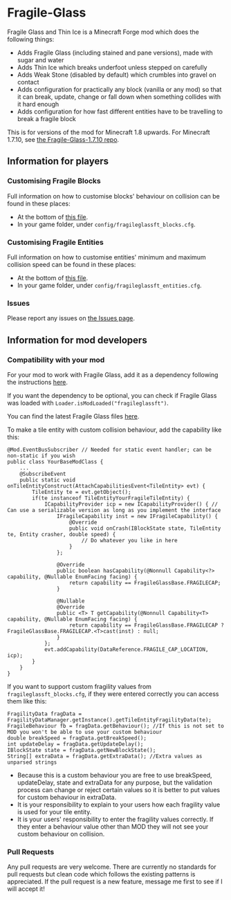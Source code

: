 # Fragile-Glass
Fragile Glass and Thin Ice is a Minecraft Forge mod which does the following things:
* Adds Fragile Glass (including stained and pane versions), made with sugar and water
* Adds Thin Ice which breaks underfoot unless stepped on carefully
* Adds Weak Stone (disabled by default) which crumbles into gravel on contact
* Adds configuration for practically any block (vanilla or any mod) so that it can break, update, change or fall down when something collides with it hard enough
* Adds configuration for how fast different entities have to be travelling to break a fragile block

This is for versions of the mod for Minecraft 1.8 upwards.
For Minecraft 1.7.10, see [the Fragile-Glass-1.7.10 repo](https://github.com/fredtargaryen/Fragile-Glass-1.7.10).

## Information for players
### Customising Fragile Blocks
Full information on how to customise blocks' behaviour on collision can be found in these places:
* At the bottom of [this file](https://github.com/fredtargaryen/Fragile-Glass/blob/master/src/main/java/com/fredtargaryen/fragileglass/world/FragilityDataManager.java).
* In your game folder, under `config/fragileglassft_blocks.cfg`.
### Customising Fragile Entities
Full information on how to customise entities' minimum and maximum collision speed can be found in these places:
* At the bottom of [this file](https://github.com/fredtargaryen/Fragile-Glass/blob/blocklist/src/main/java/com/fredtargaryen/fragileglass/world/BreakerDataManager.java).
* In your game folder, under `config/fragileglassft_entities.cfg`.
### Issues
Please report any issues on [the Issues page](https://github.com/fredtargaryen/Fragile-Glass/issues).

## Information for mod developers
### Compatibility with your mod
For your mod to work with Fragile Glass, add it as a dependency following the instructions [here](https://github.com/MinecraftForge/ForgeGradle/wiki/Dependencies). 

If you want the dependency to be optional, you can check if Fragile Glass was loaded with `Loader.isModLoaded("fragileglassft")`.

You can find the latest Fragile Glass files [here](https://minecraft.curseforge.com/projects/fragile-glass-and-thin-ice/files).

To make a tile entity with custom collision behaviour, add the capability like this:
```
@Mod.EventBusSubscriber // Needed for static event handler; can be non-static if you wish
public class YourBaseModClass {
    ...
    @SubscribeEvent
    public static void onTileEntityConstruct(AttachCapabilitiesEvent<TileEntity> evt) {
        TileEntity te = evt.getObject();
        if(te instanceof TileEntityYourFragileTileEntity) {
            ICapabilityProvider icp = new ICapabilityProvider() { // Can use a serializable version as long as you implement the interface
                IFragileCapability inst = new IFragileCapability() {
                    @Override
                    public void onCrash(IBlockState state, TileEntity te, Entity crasher, double speed) {
                        // Do whatever you like in here
                    }
                };
                
                @Override
                public boolean hasCapability(@Nonnull Capability<?> capability, @Nullable EnumFacing facing) {
                    return capability == FragileGlassBase.FRAGILECAP;
                }

                @Nullable
                @Override
                public <T> T getCapability(@Nonnull Capability<T> capability, @Nullable EnumFacing facing) {
                    return capability == FragileGlassBase.FRAGILECAP ? FragileGlassBase.FRAGILECAP.<T>cast(inst) : null;
                }
            };
            evt.addCapability(DataReference.FRAGILE_CAP_LOCATION, icp);
        }
    }
}
```
If you want to support custom fragility values from `fragileglassft_blocks.cfg`, if they were entered correctly you can access them like this:
```
FragilityData fragData = FragilityDataManager.getInstance().getTileEntityFragilityData(te);
FragileBehaviour fb = fragData.getBehaviour(); //If this is not set to MOD you won't be able to use your custom behaviour
double breakSpeed = fragData.getBreakSpeed();
int updateDelay = fragData.getUpdateDelay();
IBlockState state = fragData.getNewBlockState();
String[] extraData = fragData.getExtraData(); //Extra values as unparsed strings
```
* Because this is a custom behaviour you are free to use breakSpeed, updateDelay, state and extraData for any purpose,
but the validation process can change or reject certain values so it is better to put values for custom behaviour in extraData.
* It is your responsibility to explain to your users how each fragility value is used for your tile entity.
* It is your users' responsibility to enter the fragility values correctly. If they enter a behaviour value other than MOD they will not see your custom behaviour on collision.
### Pull Requests
Any pull requests are very welcome. There are currently no standards for pull requests but clean code which
follows the existing patterns is appreciated. If the pull request is a new feature, message me first to see
if I will accept it!
